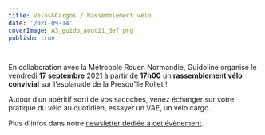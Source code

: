 ```yaml
---
title: Vélos&Cargos / Rassemblement vélo
date: '2021-09-14'
coverImage: A3_guido_aout21_def.png
publish: true

---
```

En collaboration avec la Métropole Rouen Normandie, Guidoline organise le vendredi **17 septembre** 2021 à partir de **17h00** un **rassemblement vélo convivial** sur l’esplanade de la Presqu’île Rollet !

Autour d’un apéritif sorti de vos sacoches, venez échanger sur votre pratique du vélo au quotidien, essayer un VAE, un vélo cargo.

Plus d'infos dans notre [newsletter dédiée à cet évènement](http://kork.mjt.lu/nl2/kork/mq3xw.html?hl=fr).